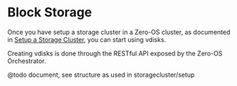 # Block Storage

Once you have setup a storage cluster in a Zero-OS cluster, as documented in [Setup a Storage Cluster](/docs/storagecluster/setup.md), you can start using vdisks.

Creating vdisks is done through the RESTful API exposed by the Zero-OS Orchestrator.

@todo document, see structure as used in storagecluster/setup
